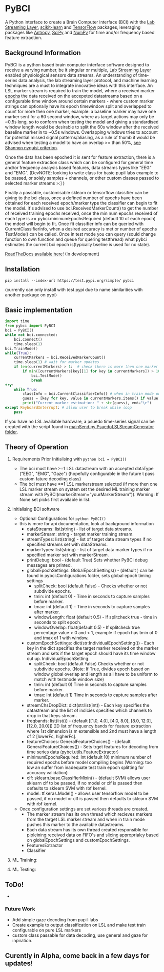 # PyBCI
A Python interface to create a Brain Computer Interface (BCI) with the [Lab Streaming Layer](https://github.com/sccn/labstreaminglayer), [scikit-learn](https://scikit-learn.org/stable/#) and [TensorFlow](https://www.tensorflow.org/install) packages, leveraging packages like [Antropy](https://github.com/raphaelvallat/antropy), [SciPy](https://scipy.org/) and [NumPy](https://numpy.org/) for time and/or frequency based feature extraction.

## Background Information
PyBCI is a python based brain computer interface software designed to receive a varying number, be it singular or multiple, [Lab Streaming Layer](https://github.com/sccn/labstreaminglayer) enabled physiological sensors data streams. An understanding of time-series data analysis, the lab streaming layer protocol, and machine learning techniques are a must to integrate innovative ideas with this interface.
An LSL marker stream is required to train the model, where a received marker [epochs](https://www.merriam-webster.com/dictionary/epoch#:~:text=%3A%20an%20event%20or%20a%20time,a%20memorable%20series%20of%20events) the data received on the accepeted datastreams based on a configurable time window around certain markers - where custom marker strings can optionally have its epoch timewindow split and overlapped to count for more then one marker, example: a baseline marker may have one marker sent for a 60 second window, where as target actions may only be ~0.5s long, so to conform when testing the model and giving a standardised window length would be desirable to split the 60s window after the received baseline marker in to ~0.5s windows. Overlapping windows tries to account for potential missed signal patterns/aliasing, as a rule of thumb it would be advised when testing a model to have an overlap >= than 50%, [see Shannon nyquist criterion](https://en.wikipedia.org/wiki/Nyquist%E2%80%93Shannon_sampling_theorem).

Once the data has been epoched it is sent for feature extraction, there is a general feature extraction class which can be configured for general time and/or frequency analysis based features, data streams types like "EEG" and "EMG". (DevNOTE: looking to write class for basic pupil labs example to be passed, or solely samples + channels, or other custom classes passed to selected marker streams >:] )

Finally a passable, customisable sklearn or tensorflow classifier can be giving to the bci class, once a defined number of epochs have been obtained for each received epoch/marker type the classifier can begin to fit the model. It's advised to use bci.ReceivedMarkerCount() to get the number of received training epochs received, once the min num epochs received of each type is >= pybci.minimumEpochsRequired (default 10 of each epoch) the mdoel will begin to fit. Once fit classifier info can be queried with CurrentClassifierInfo, when a desired accuracy is met or number of epochs TestMode() can be called. Once in test mode you can query (sould change function to own function and queue for quering testthread) what pybci estimates the current bci epoch is(typically bseline is used for no state).


[ReadTheDocs available here!](https://pybci.readthedocs.io/en/latest/) (In development)

## Installation
```
pip install --index-url https://test.pypi.org/simple/ pybci
```
(currently can only install with test.pypi due to name similarities with another package on pypi)

## Basic implementation
```python
import time
from pybci import PyBCI
bci = PyBCI()
while not bci.connected:
    bci.Connect()
    time.sleep(1)
bci.TrainMode()
while(True):
    currentMarkers = bci.ReceivedMarkerCount()
    time.sleep(1) # wait for marker updates
    if len(currentMarkers) > 1:  # check there is more then one marker type received
        if min([currentMarkers[key][1] for key in currentMarkers]) > 10:
            bci.TestMode()
            break 
try:
    while True:
        classInfo = bci.CurrentClassifierInfo() # when in train mode only y_pred returned
        guess = [key for key, value in currentMarkers.items() if value[0] == classInfo["y_pred"]]
        print("Current marker estimation: " + str(guess), end="\r")
except KeyboardInterrupt: # allow user to break while loop
    pass
```
If you have no LSL available hardware, a psuedo time-series signal can be created with the script found in [mainSend.py PsuedoLSLStreamGenerator folder](https://github.com/LMBooth/pybci/blob/main/pybci/Examples/PsuedoLSLStreamGenerator/mainSend.py). 


## Theory of Operation
1. Requirements Prior Initialising with ```python bci = PyBCI() ```
    - The bci must have >=1 LSL datastream with an accepted dataType ("EEG", "EMG", "Gaze") {hopefully configurable in the future t pass custom fature decoding class}
    - The bci must have ==1 LSL markerstream selected (if more then one LSL marker stream on system set the desired ML training marker stream with PyBCI(markerStream="yourMarkerStream")). Warning: If None set picks first available in list.
2. Initialising BCI software
    - Optional Configurations for ```python PyBCI() ```
    - this is more for api documentation, look at background information
        - dataStreams: list(string) - list of target data streams.
        - markerStream: string - target marker training stream.
        - streamTypes: list(string) - list of target data stream types if no specified streams set with dataStreams.
        - markerTypes: list(string) - list of target data marker types if no specified marker set with markerStream.
        - printDebug: bool - (default True) Sets whether PyBCI debug messages are printed.
        - globalEpochSettings: GlobalEpochSettings() - (default ) can be found in pybci.Configurations folder, sets global epoch timing settings
            - splitCheck: bool (default False) - Checks whether or not subdivide epochs.
            - tmin: int (default 0) - Time in seconds to capture samples before marker.
            - tmax: int (default 1) - Time in seconds to capture samples after marker.
            - windowLength: float (default 0.5) - If splitcheck true - time in seconds to split epoch. 
            - windowOverlap: float(default 0.5) - If splitcheck true  percentage value > 0 and < 1, example if epoch has tmin of 0 and tmax of 1 with window.
        - customEpochSettings: dict(str:IndividualEpochSetting()) - Each key in the dict specifies the target marker received on the marker stream and sets if the target epoch should have its time window cut up. 
            IndividualEpochSetting
            - splitCheck: bool (default False) Checks whether or not subdivide epochs. (Note: If True, divides epoch based on window global overlap and length as all have to be uniform to match with testmode window size)
            - tmin: int (default 0) Time in seconds to capture samples before marker.
            - tmax: int (default 1) Time in seconds to capture samples after marker.
        - streamChsDropDict: dict(str:list(int)) - Each key specifies the datastream and the list of indicies specifies which channels to drop in that keys stream.
        - freqbands: list(list()) - (default [[1.0, 4.0], [4.0, 8.0], [8.0, 12.0], [12.0, 20.0]]) 2D list of frequency bands for feature extraction where 1st dimension is m extensible and 2nd must have a length of 2 [lowerFc, higherFc].
        - featureChoices: GeneralFeatureChoices() - (default GeneralFeatureChoices()) - Sets trget features for decoding from time series data (pybci.utils.FeatureExtractor) 
        - minimumEpochsRequired: Int (default 10) minimum number of required epochs before model compiling begins (Warning: too low an suffer from inadequate test train epoch splitting for accuracy validation)
        - clf: sklearn.base.ClassifierMixin() - (default SVM) allows user sklearn clf to be passed, if no model or clf is passed then defaults to sklearn SVM with rbf kernel.
        - model: tf.keras.Model() - allows user tensorflow model to be passed, if no model or clf is passed then defaults to sklearn SVM with rbf kernel.
    - Once configuration settings are set various threads are created.
        - The marker stream has its own thread which recieves markers from the target LSL marker stream and when in train mode pushes this marker to the available datastreams. 
        - Each data stream has its own thread created responsible for pipleining received data on FIFO's and slicing approprialey based on globalEpochSettings and customEpochSettings.
        - FeaturesExtractor
        - Classifier
    
3. ML Training:
  
4. ML Testing:

## ToDo!
- 
### Future Work
- Add simple gaze decoding from pupil-labs
- Create example to output classification on LSL and make test train configurable on pure LSL markers 
- custom class passable for data decoding, use general and gaze for inpiration. 

## Curently in Alpha, come back in a few days for updates!

